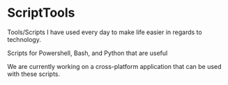 # ScriptTools
Tools/Scripts I have used every day to make life easier in regards to technology.

Scripts for Powershell, Bash, and Python that are useful


We are currently working on a cross-platform application that can be used with these scripts.
